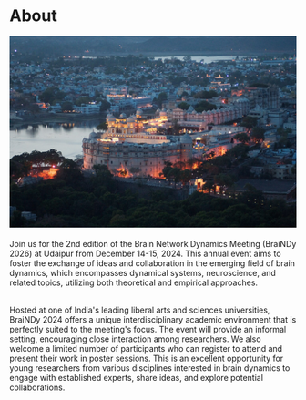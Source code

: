 # About

<p align="justify">

<img src="img/Udaipur.jpg" width=2500><br><br>
Join us for the 2nd edition of the Brain Network Dynamics Meeting (BraiNDy 2026) at Udaipur from December 14-15, 2024. This annual event aims to foster the exchange of ideas and collaboration in the emerging field of brain dynamics, which encompasses dynamical systems, neuroscience, and related topics, utilizing both theoretical and empirical approaches.<br><br>


Hosted at one of India's leading liberal arts and sciences universities, BraiNDy 2024 offers a unique interdisciplinary academic environment that is perfectly suited to the meeting's focus. The event will provide an informal setting, encouraging close interaction among researchers. We also welcome a limited number of participants who can register to attend and present their work in poster sessions.  This is an excellent opportunity for young researchers from various disciplines interested in brain dynamics to engage with established experts, share ideas, and explore potential collaborations. 
</p>